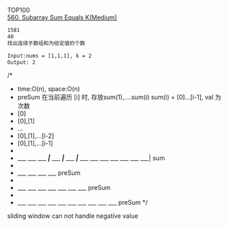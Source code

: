 TOP100  
[560. Subarray Sum Equals K(Medium)](https://leetcode.com/problems/subarray-sum-equals-k/)

```html
1581
40
找出连续子数组和为给定值的个数

Input:nums = [1,1,1], k = 2
Output: 2
```
/*
 * time:O(n), space:O(n)
 * preSum 在当前遍历 [i] 时, 存放sum(1),....sum(i)    sum(i) = [0]...[i-1], val 为 次数
 * [0]
 * [0],[1]
 * ...
 * [0],[1],...[i-2]
 * [0],[1],...[i-1]
 *
 * ___ ___ ___ ___|___ ___ ___|___ ___ ___|___ ___ ___ ___ ___ ___ ___ ___| sum
 *
 * ___ ___ ___ ___ preSum
 *
 * ___ ___ ___ ___ ___ ___ ___ preSum
 *
 * ___ ___ ___ ___ ___ ___ ___ ___ ___ ___ preSum
 */
 
 
 
 
sliding window can not handle negative value